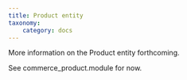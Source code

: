 ```yaml
---
title: Product entity
taxonomy:
    category: docs
---
```


More information on the Product entity forthcoming.

See commerce_product.module for now.